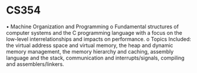 # CS354
•	Machine Organization and Programming
o	Fundamental structures of computer systems and the C programming language with a focus on the low-level interrelationships and impacts on performance.
o Topics Included: the virtual address space and virtual memory, the heap and dynamic memory management, the memory hierarchy and caching, assembly language and the stack, communication and interrupts/signals, compiling and assemblers/linkers.
